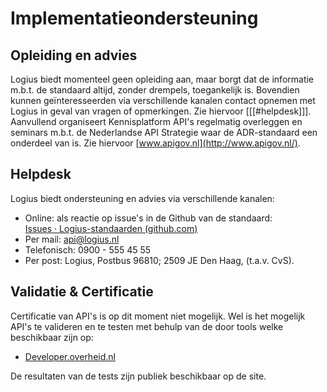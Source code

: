 # Implementatieondersteuning

## Opleiding en advies

Logius biedt momenteel geen opleiding aan, maar borgt dat de informatie m.b.t. de standaard altijd, zonder drempels, toegankelijk is. Bovendien kunnen geïnteresseerden via verschillende kanalen contact opnemen met Logius in geval van vragen of opmerkingen. Zie hiervoor [[[#helpdesk]]].  
Aanvullend organiseert Kennisplatform API's regelmatig overleggen en seminars m.b.t. de Nederlandse API Strategie waar de ADR-standaard een onderdeel van is. Zie hiervoor [www.apigov.nl](http://www.apigov.nl/).

## Helpdesk

Logius biedt ondersteuning en advies via verschillende kanalen:
- Online: als reactie op issue's in de Github van de standaard:<br>
[Issues · Logius-standaarden (github.com)](https://github.com/Logius-standaarden/issues)
- Per mail: [api@logius.nl](mailto:api@logius.nl)
- Telefonisch: 0900 - 555 45 55
- Per post: Logius, Postbus 96810; 2509 JE Den Haag, (t.a.v. CvS).

## Validatie & Certificatie

Certificatie van API's is op dit moment niet mogelijk. Wel is het mogelijk API's te valideren en te testen met behulp van de door tools welke beschikbaar zijn op:  
- [Developer.overheid.nl](https://developer.overheid.nl/)

De resultaten van de tests zijn publiek beschikbaar op de site.
